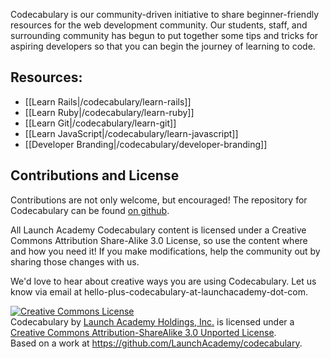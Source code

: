 <!-- ---title: Launch Academy Codecabulary -->
Codecabulary is our community-driven initiative to share beginner-friendly resources for the web development community. Our students, staff, and surrounding community has begun to put together some tips and tricks for aspiring developers so that you can begin the journey of learning to code.

## Resources:

* [[Learn Rails|/codecabulary/learn-rails]]
* [[Learn Ruby|/codecabulary/learn-ruby]]
* [[Learn Git|/codecabulary/learn-git]]
* [[Learn JavaScript|/codecabulary/learn-javascript]]
* [[Developer Branding|/codecabulary/developer-branding]]

## Contributions and License

Contributions are not only welcome, but encouraged! The repository for Codecabulary can be found [on github](https://github.com/LaunchAcademy/codecabulary).

All Launch Academy Codecabulary content is licensed under a Creative Commons Attribution Share-Alike 3.0 License, so use the content where and how you need it! If you make modifications, help the community out by sharing those changes with us. 

We'd love to hear about creative ways you are using Codecabulary. Let us know via email at hello-plus-codecabulary-at-launchacademy-dot-com.

<a rel="license" href="http://creativecommons.org/licenses/by-sa/3.0/deed.en_US"><img alt="Creative Commons License" style="border-width:0" src="http://i.creativecommons.org/l/by-sa/3.0/88x31.png" /></a><br /><span xmlns:dct="http://purl.org/dc/terms/" property="dct:title">Codecabulary</span> by <a xmlns:cc="http://creativecommons.org/ns#" href="http://www.launchacademy.com/codecabulary" property="cc:attributionName" rel="cc:attributionURL">Launch Academy Holdings, Inc.</a> is licensed under a <a rel="license" href="http://creativecommons.org/licenses/by-sa/3.0/deed.en_US">Creative Commons Attribution-ShareAlike 3.0 Unported License</a>.<br />Based on a work at <a xmlns:dct="http://purl.org/dc/terms/" href="https://github.com/LaunchAcademy/codecabulary" rel="dct:source">https://github.com/LaunchAcademy/codecabulary</a>.
